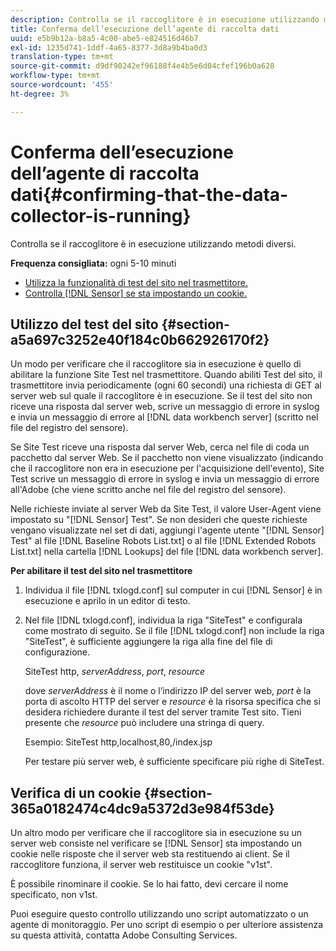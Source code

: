 ```yaml
---
description: Controlla se il raccoglitore è in esecuzione utilizzando metodi diversi.
title: Conferma dell’esecuzione dell’agente di raccolta dati
uuid: e5b9b12a-b8a5-4c00-abe5-e824516d46b7
exl-id: 1235d741-1ddf-4a65-8377-3d8a9b4ba0d3
translation-type: tm+mt
source-git-commit: d9df90242ef96188f4e4b5e6d04cfef196b0a628
workflow-type: tm+mt
source-wordcount: '455'
ht-degree: 3%

---
```


# Conferma dell’esecuzione dell’agente di raccolta dati{#confirming-that-the-data-collector-is-running}

Controlla se il raccoglitore è in esecuzione utilizzando metodi diversi.

**Frequenza consigliata:** ogni 5-10 minuti

* [Utilizza la funzionalità di test del sito nel trasmettitore.](../../../home/c-snsr-ovrvw/admin-sensor/c-data-cltr-rng.md#section-a5a697c3252e40f184c0b662926170f2)
* [Controlla  [!DNL Sensor] se sta impostando un cookie.](../../../home/c-snsr-ovrvw/admin-sensor/c-data-cltr-rng.md#section-365a0182474c4dc9a5372d3e984f53de)

## Utilizzo del test del sito {#section-a5a697c3252e40f184c0b662926170f2}

Un modo per verificare che il raccoglitore sia in esecuzione è quello di abilitare la funzione Site Test nel trasmettitore. Quando abiliti Test del sito, il trasmettitore invia periodicamente (ogni 60 secondi) una richiesta di GET al server web sul quale il raccoglitore è in esecuzione. Se il test del sito non riceve una risposta dal server web, scrive un messaggio di errore in syslog e invia un messaggio di errore al [!DNL data workbench server] (scritto nel file del registro del sensore).

Se Site Test riceve una risposta dal server Web, cerca nel file di coda un pacchetto dal server Web. Se il pacchetto non viene visualizzato (indicando che il raccoglitore non era in esecuzione per l&#39;acquisizione dell&#39;evento), Site Test scrive un messaggio di errore in syslog e invia un messaggio di errore all&#39;Adobe (che viene scritto anche nel file del registro del sensore).

Nelle richieste inviate al server Web da Site Test, il valore User-Agent viene impostato su &quot;[!DNL Sensor] Test&quot;. Se non desideri che queste richieste vengano visualizzate nel set di dati, aggiungi l&#39;agente utente &quot;[!DNL Sensor] Test&quot; al file [!DNL Baseline Robots List.txt] o al file [!DNL Extended Robots List.txt] nella cartella [!DNL Lookups] del file [!DNL data workbench server].

**Per abilitare il test del sito nel trasmettitore**

1. Individua il file [!DNL txlogd.conf] sul computer in cui [!DNL Sensor] è in esecuzione e aprilo in un editor di testo.

1. Nel file [!DNL txlogd.conf], individua la riga &quot;SiteTest&quot; e configurala come mostrato di seguito. Se il file [!DNL txlogd.conf] non include la riga &quot;SiteTest&quot;, è sufficiente aggiungere la riga alla fine del file di configurazione.

   SiteTest http, *serverAddress*, *port*, *resource*

   dove *serverAddress* è il nome o l’indirizzo IP del server web, *port* è la porta di ascolto HTTP del server e *resource* è la risorsa specifica che si desidera richiedere durante il test del server tramite Test sito. Tieni presente che *resource* può includere una stringa di query.

   Esempio: SiteTest http,localhost,80,/index.jsp

   Per testare più server web, è sufficiente specificare più righe di SiteTest.

## Verifica di un cookie {#section-365a0182474c4dc9a5372d3e984f53de}

Un altro modo per verificare che il raccoglitore sia in esecuzione su un server web consiste nel verificare se [!DNL Sensor] sta impostando un cookie nelle risposte che il server web sta restituendo ai client. Se il raccoglitore funziona, il server web restituisce un cookie &quot;v1st&quot;.

È possibile rinominare il cookie. Se lo hai fatto, devi cercare il nome specificato, non v1st.

Puoi eseguire questo controllo utilizzando uno script automatizzato o un agente di monitoraggio. Per uno script di esempio o per ulteriore assistenza su questa attività, contatta Adobe Consulting Services.
